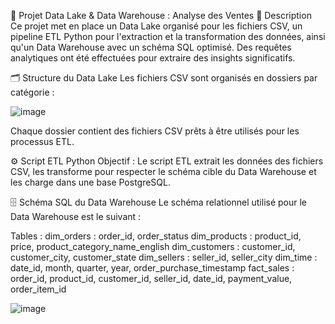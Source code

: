 🚀 Projet Data Lake & Data Warehouse : Analyse des Ventes
📑 Description
Ce projet met en place un Data Lake organisé pour les fichiers CSV, un pipeline ETL Python pour l'extraction et la transformation des données, ainsi qu'un Data Warehouse avec un schéma SQL optimisé. Des requêtes analytiques ont été effectuées pour extraire des insights significatifs.

🗂️ Structure du Data Lake
Les fichiers CSV sont organisés en dossiers par catégorie :

![image](https://github.com/user-attachments/assets/1791f89d-2e4e-40d2-918a-3bf5317202b4)

Chaque dossier contient des fichiers CSV prêts à être utilisés pour les processus ETL.

⚙️ Script ETL Python
Objectif :
Le script ETL extrait les données des fichiers CSV, les transforme pour respecter le schéma cible du Data Warehouse et les charge dans une base PostgreSQL.

🗄️ Schéma SQL du Data Warehouse
Le schéma relationnel utilisé pour le Data Warehouse est le suivant :


Tables :
dim_orders : order_id, order_status
dim_products : product_id, price, product_category_name_english
dim_customers : customer_id, customer_city, customer_state
dim_sellers : seller_id, seller_city
dim_time : date_id, month, quarter, year, order_purchase_timestamp
fact_sales : order_id, product_id, customer_id, seller_id, date_id, payment_value, order_item_id

![image](https://github.com/user-attachments/assets/92a410d9-9a41-4cfe-adc8-98cc15515354)

